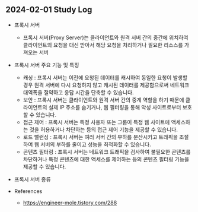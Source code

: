 ## 2024-02-01 Study Log

- 프록시 서버
  - 프록시 서버(Proxy Server)는 클라이언트와 원격 서버 간의 중간에 위치하여 클라이언트의 요청을 대신 받아서 해당 요청을 처리하거나 필요한 리소스를 가져오는 서버

- 프록시 서버 주요 기능 및 특징
  - 캐싱 : 프록시 서버는 이전에 요청된 데이터를 캐시하여 동일한 요청이 발생할 경우 원격 서버에 다시 요청하지 않고 캐시된 데이터를 제공함으로써 네트워크 대역폭을 절약하고 응답 시간을 단축할 수 있습니다.
  - 보안 : 프록시 서버는 클라이언트와 원격 서버 간의 중계 역할을 하기 때문에 클라이언트의 실제 IP 주소를 숨기거나, 웹 필터링을 통해 악성 사이트로부터 보호할 수 있습니다.
  - 접근 제어 : 프록시 서버는 특정 사용자 또는 그룹이 특정 웹 사이트에 액세스하는 것을 허용하거나 차단하는 등의 접근 제어 기능을 제공할 수 있습니다.
  - 로드 밸런싱 : 프록시 서버는 여러 서버 간의 부하를 분산시키고 트래픽을 조절하여 웹 서버의 부하를 줄이고 성능을 최적화할 수 있습니다.
  - 콘텐츠 필터링 : 프록시 서버는 네트워크 트래픽을 검사하여 불필요한 콘텐츠를 차단하거나 특정 콘텐츠에 대한 액세스를 제어하는 등의 콘텐츠 필터링 기능을 제공할 수 있습니다.

- 프록시 서버 종류

- References
  - https://engineer-mole.tistory.com/288
